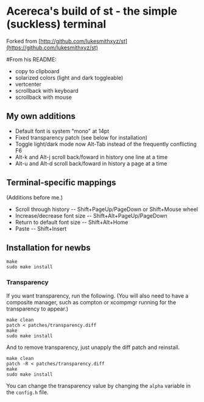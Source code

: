 # Acereca's build of st - the simple (suckless) terminal

Forked from [http://github.com/lukesmithxyz/st](https://github.com/lukesmithxyz/st)

#From his README:

+ copy to clipboard
+ solarized colors (light and dark toggleable)
+ vertcenter
+ scrollback with keyboard
+ scrollback with mouse

## My own additions

+ Default font is system "mono" at 14pt
+ Fixed transparency patch (see below for installation)
+ Toggle light/dark mode now Alt-Tab instead of the frequently conflicting F6
+ Alt-k and Alt-j scroll back/foward in history one line at a time
+ Alt-u and Alt-d scroll back/foward in history a page at a time

## Terminal-specific mappings

(Additions before me.)

+ Scroll through history -- Shift+PageUp/PageDown or Shift+Mouse wheel
+ Increase/decrease font size -- Shift+Alt+PageUp/PageDown
+ Return to default font size -- Shift+Alt+Home
+ Paste -- Shift+Insert

## Installation for newbs

```
make
sudo make install
```

### Transparency

If you want transparency, run the following. (You will also need to have a composite manager, such as compton or xcompmgr running for the transparency to appear.)

```
make clean
patch < patches/transparency.diff
make
sudo make install
```

And to remove transparency, just unapply the diff patch and reinstall.

```
make clean
patch -R < patches/transparency.diff
make
sudo make install
```

You can change the transparency value by changing the `alpha` variable in the `config.h` file.
